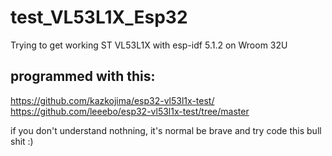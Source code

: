 # test_VL53L1X_Esp32
Trying to get working ST VL53L1X with esp-idf 5.1.2 on Wroom 32U 

## programmed with this:
https://github.com/kazkojima/esp32-vl53l1x-test/
https://github.com/leeebo/esp32-vl53l1x-test/tree/master

if you don't understand nothning, it's normal be brave and try code this bull shit :) 
